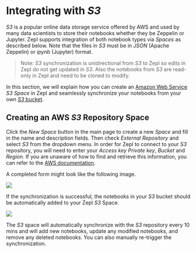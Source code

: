 # Integrating with *S3*

*S3* is a popular online data storage service offered by AWS and used by many data scientists to store their notebooks whether they be Zeppelin or Jupyter. Zepl supports integration of both notebook types via *Spaces* as described below. Note that the files in *S3* must be in *JSON* (Apache Zeppelin) or *ipynb* (Jupyter) format.

>Note: *S3* synchronization is unidirectional from *S3* to Zepl so edits in Zepl do not get updated in *S3*. Also the notebooks from *S3* are read-only in Zepl and need to be cloned to modify.

In this section, we will explain how you can create an [Amazon Web Service](https://aws.amazon.com/) *S3* *Space* in Zepl and seamlessly synchronize your notebooks from your own [*S3* bucket](https://aws.amazon.com/S3/).

## Creating an AWS *S3* Repository Space

Click the *New Space* button in the main page to create a new *Space* and fill in the name and description fields. Then check *External Repository* and select *S3* from the dropdown menu. In order for Zepl to connect to your *S3* repository, you will need to enter your *Access key* *Private key*, *Bucket* and *Region*. If you are unaware of how to find and retrieve this information, you can refer to the [AWS documentation](http://docs.aws.amazon.com/IAM/latest/UserGuide/introduction.html).

A completed form might look like the following image.

<img src="../../img/create_new_*S3*.png" class="image-box big-img"/>

If the synchronization is successful, the notebooks in your *S3* bucket should be automatically added to your Zepl *S3* Space.

<img src="../../img/manage_*S3*.png" class="image-box big-img"/>

The *S3* space will automatically synchronize with the *S3* repository every 10 mins and will add new notebooks, update any modified notebooks, and remove any deleted notebooks. You can also manually re-trigger the synchronization.
